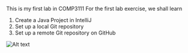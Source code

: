 This is my first lab in COMP3111
For the first lab exercise, we shall learn
1. Create a Java Project in IntelliJ
2. Set up a local Git repository
3. Set up a remote Git repository on GitHub

<img src="C:\Users\edenia\Desktop\Eden\Timburlaine.jpg" alt="Alt text" title="Optional title">

